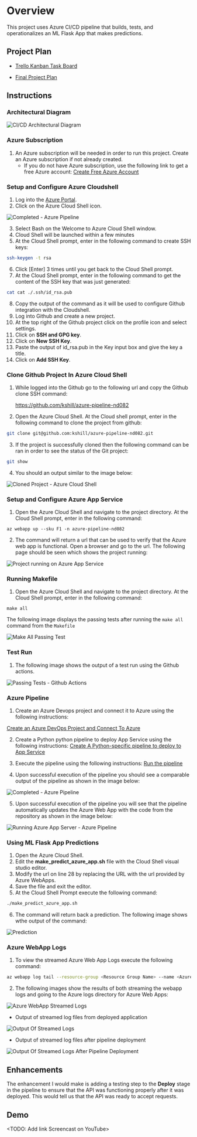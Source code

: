 # Overview

This project uses Azure CI/CD pipeline that builds, tests, and operationalizes an ML Flask App that makes predictions.

## Project Plan

* [Trello Kanban Task Board](https://trello.com/invite/b/hVOAy40q/767e94ece0bc05aed4826aa9724596cf/building-azure-ci-cd-pipeline)

* [Final Project Plan](https://docs.google.com/spreadsheets/d/14MsfybRl9IBQCXpz52GzsAPmwmYQJjL2XewXLKN9vyg/edit?usp=sharing)

## Instructions

### Architectural Diagram

![CI/CD Architectural Diagram](./images/ArchitecturalDiagram.drawio.png)

### Azure Subscription

1. An Azure subscription will be needed in order to run this project. Create an Azure subscription if not already created.
    * If you do not have Azure subscription, use the following link to get a free Azure account: [Create Free Azure Account](https://azure.microsoft.com/en-us/free/)



### Setup and Configure Azure Cloudshell

1. Log into the [Azure Portal](https://portal.azure.com). 
1. Click on the Azure Cloud Shell icon.

![Completed - Azure Pipeline](./images/Azure_Cloud_Shell.png)

3. Select Bash on the Welcome to Azure Cloud Shell window.
1. Cloud Shell will be launched within a few minutes
1. At the Cloud Shell prompt, enter in the following command to create SSH keys:

```bash
ssh-keygen -t rsa
```

6. Click [Enter] 3 times until you get back to the Cloud Shell prompt.
1. At the Cloud Shell prompt, enter in the following command to get the content of the SSH key that was just generated:

```bash
cat cat ./.ssh/id_rsa.pub
```

8. Copy the output of the command as it will be used to configure Github integration with the Cloudshell.
1. Log into Github and create a new project.
1. At the top right of the Github project click on the profile icon and select settings.
1. Click on **SSH and GPG key**.
1. Click on **New SSH Key**.
1. Paste the output of id_rsa.pub in the Key input box and give the key a title.
1. Click on **Add SSH Key**.

### Clone Github Project In Azure Cloud Shell

1. While logged into the Github go to the following url and copy the Github clone SSH command: 

    https://github.com/kshill/azure-pipeline-nd082

1. Open the Azure Cloud Shell. At the Cloud shell prompt, enter in the following command to clone the project from github:

```bash
git clone git@github.com:kshill/azure-pipeline-nd082.git
```

3. If the project is successfully cloned then the following command can be ran in order to see the status of the Git project:

```bash
git show
```

4. You should an output similar to the image below:

![Cloned Project - Azure Cloud Shell](./images/3_Cloned_Project_AzureCloudShell.png)

### Setup and Configure Azure App Service

1. Open the Azure Cloud Shell and navigate to the project directory. At the Cloud Shell prompt, enter in the following command:

```azurecli
az webapp up --sku F1 -n azure-pipeline-nd082
```

2. The command will return a url that can be used to verify that the Azure web app is functional. Open a browser and go to the url. The following page should be seen which shows the project running:

![Project running on Azure App Service](./images/AzureWebApp.png)

### Running Makefile

1. Open the Azure Cloud Shell and navigate to the project directory. At the Cloud Shell prompt, enter in the following command:

```azurecli
make all
```

The following image displays the passing tests after running the `make all` command from the `Makefile`

![Make All Passing Test](./images/3.3_Local_Test.png)

### Test Run

1. The following image shows the output of a test run using the Github actions.

![Passing Tests - Github Actions](./images/4_Github_Actions_Build.png)

### Azure Pipeline

1. Create an Azure Devops project and connect it to Azure using the following instructions:

[Create an Azure DevOps Project and Connect To Azure](https://docs.microsoft.com/en-us/azure/devops/pipelines/ecosystems/python-webapp?view=azure-devops#create-an-azure-devops-project-and-connect-to-azure)

2. Create a Python python pipeline to deploy App Service using the following instructions:
[Create A Python-specific pipeline to deploy to App Service](https://docs.microsoft.com/en-us/azure/devops/pipelines/ecosystems/python-webapp?view=azure-devops#create-a-python-specific-pipeline-to-deploy-to-app-service)

3. Execute the pipeline using the following instructions:
[Run the pipeline](https://docs.microsoft.com/en-us/azure/devops/pipelines/ecosystems/python-webapp?view=azure-devops#run-the-pipeline)

4. Upon successful execution of the pipeline you should see a comparable output of the pipeline as shown in the image below:

![Completed - Azure Pipeline](./images/PipelineCompleted.png)

5. Upon successful execution of the pipeline you will see that the pipeline automatically updates the Azure Web App with the code from the repository as shown in the image below:

![Running Azure App Server - Azure Pipeline](./images/AzureAppService.png)

### Using ML Flask App Predictions

1. Open the Azure Cloud Shell.
1. Edit the **make_predict_azure_app.sh** file with the Cloud Shell visual studio editor.
1. Modify the url on line 28 by replacing the URL with the url provided by Azure WebApps.
1. Save the file and exit the editor.
1. At the Cloud Shell Prompt execute the following command:

```bash
./make_predict_azure_app.sh
```

6. The command will return back a prediction. The following image shows wthe output of the command:

![Prediction](./images/Prediction.png)

### Azure WebApp Logs

1. To view the streamed Azure Web App Logs execute the following command:

```bash
az webapp log tail --resource-group <Resource Group Name> --name <Azure WebApp Name>
```

2. The following images show the results of both streaming the webapp logs and going to the Azure logs directory for Azure Web Apps:

![Azure WebApp Streamed Logs](./images/WebAppStreamedLog.png)

* Output of streamed log files from deployed application

![Output Of Streamed Logs](./images/Logs1.png)

* Output of streamed log files after pipeline deployment

![Output Of Streamed Logs After Pipeline Deployment](./images/Logs2.png)

## Enhancements

The enhancement I would make is adding a testing step to the **Deploy** stage in the pipeline to ensure that the API was functioning properly after it was deployed. This would tell us that the API was ready to accept requests.

## Demo 

<TODO: Add link Screencast on YouTube>


